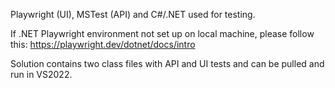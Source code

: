 Playwright (UI), MSTest (API) and C#/.NET used for testing.

If .NET Playwright environment not set up on local machine, please follow this: https://playwright.dev/dotnet/docs/intro

Solution contains two class files with API and UI tests and can be pulled and run in VS2022.
